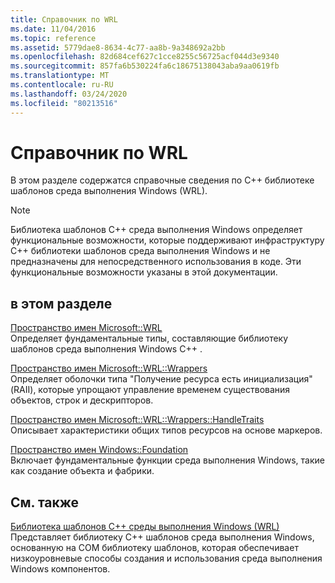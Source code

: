 ```yaml
---
title: Справочник по WRL
ms.date: 11/04/2016
ms.topic: reference
ms.assetid: 5779dae8-8634-4c77-aa8b-9a348692a2bb
ms.openlocfilehash: 82d684cef627c1cce8255c56725acf044d3e9340
ms.sourcegitcommit: 857fa6b530224fa6c18675138043aba9aa0619fb
ms.translationtype: MT
ms.contentlocale: ru-RU
ms.lasthandoff: 03/24/2020
ms.locfileid: "80213516"
---
```

# <a name="wrl-reference"></a>Справочник по WRL

В этом разделе содержатся справочные сведения по C++ библиотеке шаблонов среда выполнения Windows (WRL).

> [!NOTE]
> Библиотека шаблонов C++ среда выполнения Windows определяет функциональные возможности, которые поддерживают инфраструктуру C++ библиотеки шаблонов среда выполнения Windows и не предназначены для непосредственного использования в коде. Эти функциональные возможности указаны в этой документации.

## <a name="in-this-section"></a>в этом разделе

[Пространство имен Microsoft::WRL](microsoft-wrl-namespace.md)<br/>
Определяет фундаментальные типы, составляющие библиотеку шаблонов среда выполнения Windows C++ .

[Пространство имен Microsoft::WRL::Wrappers](microsoft-wrl-wrappers-namespace.md)<br/>
Определяет оболочки типа "Получение ресурса есть инициализация" (RAII), которые упрощают управление временем существования объектов, строк и дескрипторов.

[Пространство имен Microsoft::WRL::Wrappers::HandleTraits](microsoft-wrl-wrappers-handletraits-namespace.md)<br/>
Описывает характеристики общих типов ресурсов на основе маркеров.

[Пространство имен Windows::Foundation](windows-foundation-namespace.md)<br/>
Включает фундаментальные функции среда выполнения Windows, такие как создание объекта и фабрики.

## <a name="related-sections"></a>См. также

[Библиотека шаблонов C++ среды выполнения Windows (WRL)](windows-runtime-cpp-template-library-wrl.md)<br/>
Представляет библиотеку C++ шаблонов среда выполнения Windows, основанную на COM библиотеку шаблонов, которая обеспечивает низкоуровневые способы создания и использования среда выполнения Windows компонентов.
